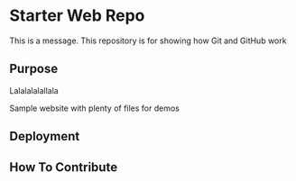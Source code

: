 # Starter Web Repo

This is a message.
This repository is for showing how Git and GitHub work

## Purpose

Lalalalalallala

Sample website with plenty of files for demos

## Deployment

## How To Contribute